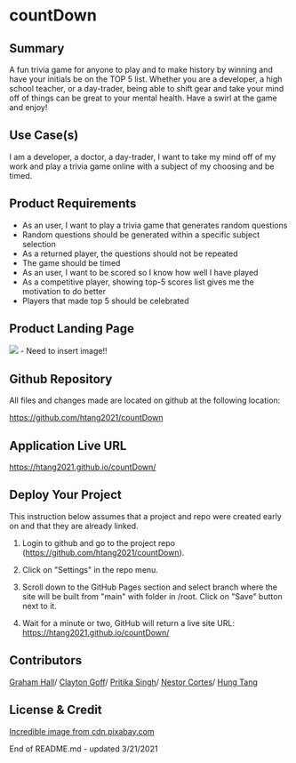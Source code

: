 # countDown

## Summary
A fun trivia game for anyone to play and to make history by winning and have your initials be on the TOP 5 list.  Whether you are a developer, a high school teacher, or a day-trader, being able to shift gear and take your mind off of things can be great to your mental health.  Have a swirl at the game and enjoy!  

## Use Case(s)
I am a developer, a doctor, a day-trader, I want to take my mind off of my work and play a trivia game online with a subject of my choosing and be timed.

## Product Requirements
- As an user, I want to play a trivia game that generates random questions
- Random questions should be generated within a specific subject selection
- As a returned player, the questions should not be repeated
- The game should be timed
- As an user, I want to be scored so I know how well I have played
- As a competitive player, showing top-5 scores list gives me the motivation to do better
- Players that made top 5 should be celebrated

## Product Landing Page
![](assets/images/countDown.png) - Need to insert image!!

## Github Repository
All files and changes made are located on github at the following location:

https://github.com/htang2021/countDown

## Application Live URL
https://htang2021.github.io/countDown/

## Deploy Your Project
This instruction below assumes that a project and repo were created early on and that they are already linked.

1. Login to github and go to the project repo (https://github.com/htang2021/countDown).

2. Click on "Settings" in the repo menu.

3. Scroll down to the GitHub Pages section and select branch where the site will be built from "main" with folder in /root.  Click on "Save" button next to it.

4. Wait for a minute or two, GitHub will return a live site URL:
https://htang2021.github.io/countDown/

## Contributors
[Graham Hall](https://ghall89.github.io/portfolio-page/)/
[Clayton Goff](https://clayto30.github.io/professional-portfolio/)/
[Pritika Singh](https://psingh0920.github.io/htang-porfolio/)/
[Nestor Cortes](https://ncortes85.github.io/htang-porfolio/)/
[Hung Tang](https://htang2021.github.io/htang-porfolio/)

## License & Credit
[Incredible image from cdn.pixabay.com](https://cdn.pixabay.com/photo/2018/07/04/22/55/fantasy-3517206_960_720.jpg)

End of README.md - updated 3/21/2021
